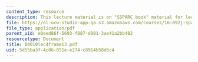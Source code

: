 ```yaml
---
content_type: resource
description: This lecture material is on "SSPARC book" material for lecture 4.
file: https://ol-ocw-studio-app-qa.s3.amazonaws.com/courses/16-892j-space-system-architecture-and-design-fall-2004/5d55ba3f4c86851ee274c8914b58d6c4_04010lec4frame13.pdf
file_type: application/pdf
parent_uid: e0eed86f-5693-f887-d901-3ae41a2bb482
resourcetype: Document
title: 04010lec4frame13.pdf
uid: 5d55ba3f-4c86-851e-e274-c8914b58d6c4
---
```

